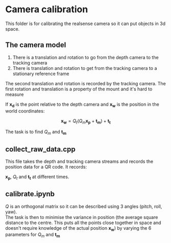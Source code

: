 # Camera calibration
This folder is for calibrating the realsense camera so it can put objects in 3d space.

## The camera model
1. There is a translation and rotation to go from the depth camera to the tracking camera
1. There is translation and rotation to get from the tracking camera to a stationary reference frame

The second translation and rotation is recorded by the tracking camera. The first rotation and translation is a property of the mount and it's hard to measure

If $\mathbf{x_d}$ is the point relative to the depth camera and $\mathbf{x_w}$ is the position in the world coordinates:

$$
\mathbf{x_w} = Q_t\left(Q_m\mathbf{x_p} + \mathbf{t_m}\right) + \mathbf{t_t}
$$

The task is to find $Q_m$ and $\mathbf{t_m}$

## collect_raw_data.cpp 
This file takes the depth and tracking camera streams and records the position data for a QR code. It records:

$\mathbf{x_p}$, $Q_t$ and $\mathbf{t_t}$ at different times.

## calibrate.ipynb

$Q$ is an orthogonal matrix so it can be described using 3 angles (pitch, roll, yaw).  
The task is then to minimise the variance in position (the average square distance to the centre. This puts all the points close together in space and doesn't require knowledge of the actual position $\mathbf{x_w}$) by varying the 6 parameters for $Q_m$ and $\mathbf{t_m}$